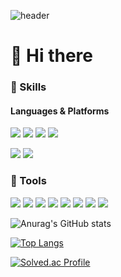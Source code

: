 <!--
**gkdbssla97/gkdbssla97** is a ✨ _special_ ✨ repository because its `README.md` (this file) appears on your GitHub profile.

Here are some ideas to get you started:

- 🔭 I’m currently working on ...
- 🌱 I’m currently learning ...
- 👯 I’m looking to collaborate on ...
- 🤔 I’m looking for help with ...
- 💬 Ask me about ...
- 📫 How to reach me: ...
- 😄 Pronouns: ...
- ⚡ Fun fact: ...
-->
![header](https://capsule-render.vercel.app/api?type=waving&color=auto&height=230&section=header&text=Welcome%20to%20visit&fontSize=80&animation=fadeIn&fontAlignY=38&desc=This%20is%20HAYOON's%20Archive%20&descAlignY=55&descAlign=80)
# 👋 Hi there  
### 💪 Skills
#### Languages & Platforms
<p>
  <img src="https://img.shields.io/badge/C-A8B9CC?style=flat-square&logo=C&logoColor=white"/>
  <img src="https://img.shields.io/badge/C++-00599C?style=flat-square&logo=Cplusplus&logoColor=white"/>
  <img src="https://img.shields.io/badge/python-3776AB?style=flat-square&logo=python&logoColor=black"/>
  <img src="https://img.shields.io/badge/Java-007396?style=flat-square&logo=Java&logoColor=white"/>  
</p>
<p>
  <img src="https://img.shields.io/badge/Spring-6DB33F?style=flat-square&logo=Spring&logoColor=white"/></a>
<img src="https://img.shields.io/badge/Spring Boot-6DB33F?style=flat-square&logo=Spring Boot&logoColor=white"/></a> 
</p>

### 🔨 Tools
<p>  
    <img src="https://img.shields.io/badge/IntelliJ IDEA-000000?style=flat-square&logo=IntelliJ IDEA&logoColor=white"/></a>
    <img src="https://img.shields.io/badge/CLion-000000?style=flat-square&logo=CLion&logoColor=white"/></a>
    <img src="https://img.shields.io/badge/PyCharm-000000?style=flat-square&logo=PyCharm&logoColor=white"/></a>
    <img src="https://img.shields.io/badge/Visual Studio Code-007ACC?style=flat-square&logo=Visual Studio Code&logoColor=black"/></a>
    <img src="https://img.shields.io/badge/Xcode-147EFB?style=flat-square&logo=xcode&logoColor=black"/></a>
    <img src="https://img.shields.io/badge/Git-F05032?style=flat-square&logo=Git&logoColor=white"/></a>
    <img src="https://img.shields.io/badge/GitHub-181717?style=flat-square&logo=GitHub&logoColor=white"/></a>
    <img src="https://img.shields.io/badge/Docker-2496ED?style=flat-square&logo=Docker&logoColor=white"></a>
</p>

![Anurag's GitHub stats](https://github-readme-stats.vercel.app/api?username=gkdbssla97&show_icons=true&theme=dracula)

[![Top Langs](https://github-readme-stats.vercel.app/api/top-langs/?username=gkdbssla97&langs_count=10&layout=compact&theme=dark)](https://github.com/gkdbssla97/gkdbssla97)

[![Solved.ac Profile](http://mazassumnida.wtf/api/v2/generate_badge?boj=gkdbssla97)](https://solved.ac//gkdbssla97)

